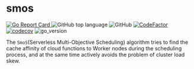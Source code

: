 # smos

[![Go Report Card](https://goreportcard.com/badge/github.com/zehuamama/smos)&nbsp;](https://goreportcard.com/report/github.com/zehuamama/smos)![GitHub top language](https://img.shields.io/github/languages/top/zehuamama/smos)&nbsp;![GitHub](https://img.shields.io/github/license/zehuamama/smos)&nbsp;[![CodeFactor](https://www.codefactor.io/repository/github/zehuamama/smos/badge)](https://www.codefactor.io/repository/github/zehuamama/smos)&nbsp; [![codecov](https://codecov.io/gh/zehuamama/smos/branch/main/graph/badge.svg?token=aCEYj6GoEm)](https://codecov.io/gh/zehuamama/smos)&nbsp;![go_version](https://img.shields.io/badge/go%20version-1.17-yellow)

The `SmoS`(Serverless Multi-Objective Scheduling) algorithm tries to find the cache affinity of cloud functions to Worker nodes during the scheduling process, and at the same time actively avoids the problem of cluster load skew.
